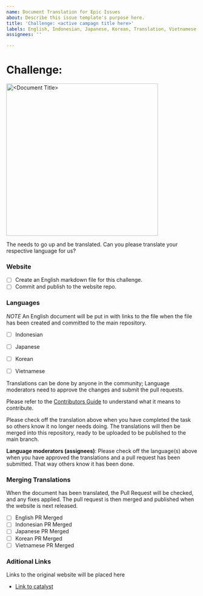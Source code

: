 ```yaml
---
name: Document Translation for Epic Issues
about: Describe this issue template's purpose here.
title: 'Challenge: <active campagn title here>'
labels: English, Indonesian, Japanese, Korean, Translation, Vietnamese
assignees: ''

---
```


# Challenge:

<img src="<Active campaign image link>" alt="<Document Title>" width="400" />

The **<Challenge name>** needs to go up and be translated. Can you please translate your respective language for us?

### Website
- [ ] Create an English markdown file for this challenge.
- [ ] Commit and publish to the website repo.

### Languages

*NOTE* An English document will be put in with links to the file when the file has been created and committed to the main repository.


- [ ] Indonesian 
- [ ] Japanese
- [ ] Korean
- [ ] Vietnamese


Translations can be done by anyone in the community; Language moderators need to approve the changes and submit the pull requests.

Please refer to the [Contributors Guide](/README/en/CONTRIBUTING.md) to understand what it means to contribute.

Please check off the translation above when you have completed the task so others know it no longer needs doing. The translations will then be merged into this repository, ready to be uploaded to be published to the main branch.

**Language moderators (assignees)**: Please check off the language(s) above when you have approved the translations and a pull request has been submitted. That way others know it has been done. 

### Merging Translations

When the document has been translated, the Pull Request will be checked, and any fixes applied. The pull request is then merged and published when the website is next released.

- [ ] English PR Merged
- [ ] Indonesian PR Merged
- [ ] Japanese PR Merged
- [ ] Korean PR Merged
- [ ] Vietnamese PR Merged

### Aditional Links
Links to the original website will be placed here
- [Link to catalyst](<URL>)
